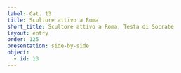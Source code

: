 ```yaml
---
label: Cat. 13
title: Scultore attivo a Roma
short_title: Scultore attivo a Roma, Testa di Socrate
layout: entry
order: 125
presentation: side-by-side
object:
  - id: 13
---
```

